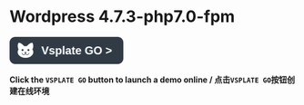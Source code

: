 # Wordpress 4.7.3-php7.0-fpm

<a href="https://www.vsplate.com/?docker-compose=https://github.com/vsplate/dcenvs/wordpress/4.7.3-php7.0-fpm"><img alt="VSPLATE GO" src="https://raw.githubusercontent.com/vsplate/images/master/vsgo_btn.png" width="200px"></a>

**Click the `VSPLATE GO` button to launch a demo online / 点击`VSPLATE GO`按钮创建在线环境**